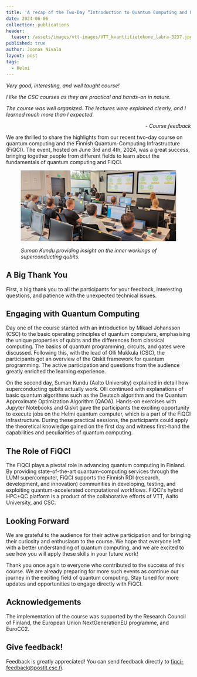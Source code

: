 ```yaml
---
title: 'A recap of the Two-Day “Introduction to Quantum Computing and FiQCI” course'
date: 2024-06-06
collection: publications
header:
  teaser: /assets/images/vtt-images/VTT_kvanttitietokone_labra-3237.jpg
published: true
author: Joonas Nivala
layout: post
tags:
  - Helmi
---
```



*Very good, interesting, and well taught course!*

*I like the CSC courses as they are practical and hands-on in nature.*

*The course was well organized. The lectures were explained clearly, and I learned much more than I expected.*

<p style='text-align: right;'><em>- Course feedback</em></p>

We are thrilled to share the highlights from our recent two-day course on quantum computing and the Finnish Quantum-Computing Infrastructure (FiQCI). The event, hosted on June 3rd and 4th, 2024, was a great success, bringing together people from different fields to learn about the fundamentals of quantum computing and FiQCI.

<figure>
    <img src="/assets/images/blogs/Suman-Kundu-superconducting-qubits.png" alt="Picture of Suman Kundu lecturing">
    <figcaption>
    <p>
    <em>Suman Kundu providing insight on the inner workings of superconducting qubits.</em>
    </p>
    </figcaption>
</figure>


## A Big Thank You
First, a big thank you to all the participants for your feedback, interesting questions, and patience with the unexpected technical issues.

## Engaging with Quantum Computing
Day one of the course started with an introduction by Mikael Johansson (CSC) to the basic operating principles of quantum computers, emphasising the unique properties of qubits and the differences from classical computing. The basics of quantum programming, circuits, and gates were discussed. Following this, with the lead of Olli Mukkula (CSC), the participants got an overview of the Qiskit framework for quantum programming. The active participation and questions from the audience greatly enriched the learning experience.

On the second day, Suman Kundu (Aalto University) explained in detail how superconducting qubits actually work. Olli continued with explanations of basic quantum algorithms such as the Deutsch algorithm and the Quantum Approximate Optimization Algorithm (QAOA). Hands-on exercises with Jupyter Notebooks and Qiskit gave the participants the exciting opportunity to execute jobs on the Helmi quantum computer, which is a part of the FiQCI infrastructure. During these practical sessions, the participants could apply the theoretical knowledge gained on the first day and witness first-hand the capabilities and peculiarities of quantum computing.

## The Role of FiQCI
The FiQCI plays a pivotal role in advancing quantum computing in Finland. By providing state-of-the-art quantum-computing services through the LUMI supercomputer, FiQCI supports the Finnish RDI (research, development, and innovation) communities in developing, testing, and exploiting quantum-accelerated computational workflows. FiQCI's hybrid HPC+QC platform is a product of the collaborative efforts of VTT, Aalto University, and CSC.

## Looking Forward
We are grateful to the audience for their active participation and for bringing their curiosity and enthusiasm to the course. We hope that everyone left with a better understanding of quantum computing, and we are excited to see how you will apply these skills in your future work!

Thank you once again to everyone who contributed to the success of this course. We are already preparing for more such events as continue our journey in the exciting field of quantum computing. Stay tuned for more updates and opportunities to engage directly with FiQCI.

## Acknowledgements
The implementation of the course was supported by the Research Council of Finland, the European Union NextGenerationEU programme, and EuroCC2.

## Give feedback!

Feedback is greatly appreciated! You can send feedback directly to [fiqci-feedback@postit.csc.fi](mailto:fiqci-feedback@postit.csc.fi).
